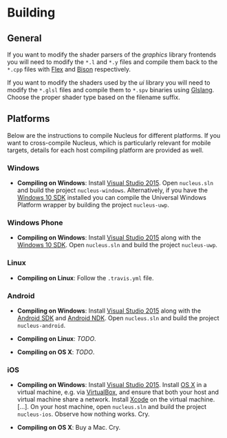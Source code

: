 Building
========

## General

If you want to modify the shader parsers of the *graphics* library frontends you will need to modify the `*.l` and `*.y` files and compile them back to the `*.cpp` files with [Flex](http://flex.sourceforge.net/) and [Bison](https://www.gnu.org/software/bison/) respectively.

If you want to modify the shaders used by the *ui* library you will need to modify the `*.glsl` files and compile them to `*.spv` binaries using [Glslang](https://www.khronos.org/opengles/sdk/tools/Reference-Compiler/). Choose the proper shader type based on the filename suffix.


## Platforms

Below are the instructions to compile Nucleus for different platforms. If you want to cross-compile Nucleus, which is particularly relevant for mobile targets, details for each host compiling platform are provided as well.

### Windows

* __Compiling on Windows__: Install [Visual Studio 2015](http://www.visualstudio.com/). Open `nucleus.sln` and build the project `nucleus-windows`. Alternatively, if you have the [Windows 10 SDK](https://dev.windows.com/en-us/downloads/windows-10-sdk) installed you can compile the Universal Windows Platform wrapper by building the project `nucleus-uwp`.

### Windows Phone

* __Compiling on Windows__: Install [Visual Studio 2015](http://www.visualstudio.com/) along with the [Windows 10 SDK](https://dev.windows.com/en-us/downloads/windows-10-sdk). Open `nucleus.sln` and build the project `nucleus-uwp`.

### Linux

* __Compiling on Linux__: Follow the `.travis.yml` file.

### Android

* __Compiling on Windows__: Install [Visual Studio 2015](http://www.visualstudio.com/) along with the [Android SDK](http://developer.android.com/sdk/index.html) and [Android NDK](https://developer.android.com/tools/sdk/ndk/index.html#download). Open `nucleus.sln` and build the project `nucleus-android`.

* __Compiling on Linux__: *TODO*.

* __Compiling on OS X__: *TODO*.

### iOS

* __Compiling on Windows__: Install [Visual Studio 2015](http://www.visualstudio.com/). Install [OS X](http://www.apple.com/osx/) in a virtual machine, e.g. via [VirtualBox](https://www.virtualbox.org/), and ensure that both your host and virtual machine share a network. Install [Xcode](https://developer.apple.com/xcode/) on the virtual machine. [...]. On your host machine, open `nucleus.sln` and build the project `nucleus-ios`. Observe how nothing works. Cry.

* __Compiling on OS X__: Buy a Mac. Cry.

